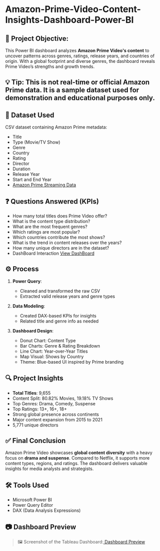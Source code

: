 # Amazon-Prime-Video-Content-Insights-Dashboard-Power-BI

## 📌 Project Objective:
This Power BI dashboard analyzes **Amazon Prime Video's content** to uncover patterns across genres, ratings, release years, and countries of origin. With a global footprint and diverse genres, the dashboard reveals Prime Video’s strengths and growth trends.

## 💡 **Tip:** This is not real-time or official Amazon Prime data. It is a **sample dataset** used for demonstration and educational purposes only.

## 📂 Dataset Used

CSV dataset containing Amazon Prime metadata:
- Title
- Type (Movie/TV Show)
- Genre
- Country
- Rating
- Director
- Duration
- Release Year
- Start and End Year
- <a href="https://github.com/ParagSakat-eng/Amazon-Prime-Video-Content-Insights-Dashboard-Power-BI/blob/main/amazon_prime_titles.csv"> Amazon Prime Streaming Data </a>

## ❓ Questions Answered (KPIs)

- How many total titles does Prime Video offer?
- What is the content type distribution?
- What are the most frequent genres?
- Which ratings are most popular?
- Which countries contribute the most shows?
- What is the trend in content releases over the years?
- How many unique directors are in the dataset?
- DashBoard Interaction <a href="https://github.com/ParagSakat-eng/Amazon-Prime-Video-Content-Insights-Dashboard-Power-BI/blob/main/Amazon%20Prime%20DashBoard.pdf"> View DashBoard </a>

## ⚙️ Process

1. **Power Query**:
   - Cleaned and transformed the raw CSV
   - Extracted valid release years and genre types

2. **Data Modeling**:
   - Created DAX-based KPIs for insights
   - Related title and genre info as needed

3. **Dashboard Design**:
   - Donut Chart: Content Type
   - Bar Charts: Genre & Rating Breakdown
   - Line Chart: Year-over-Year Titles
   - Map Visual: Shows by Country
   - Theme: Blue-based UI inspired by Prime branding
   
## 🔍 Project Insights

- **Total Titles**: 9,655
- Content Split: 80.82% Movies, 19.18% TV Shows
- Top Genres: Drama, Comedy, Suspense
- Top Ratings: 13+, 16+, 18+
- Strong global presence across continents
- Major content expansion from 2015 to 2021
- 5,771 unique directors

## ✅ Final Conclusion

Amazon Prime Video showcases **global content diversity** with a heavy focus on **drama and suspense**. Compared to Netflix, it supports more content types, regions, and ratings. The dashboard delivers valuable insights for media analysts and strategists.


## 🛠️ Tools Used
- Microsoft Power BI
- Power Query Editor
- DAX (Data Analysis Expressions)

## 📷 Dashboard Preview

> 🖼️ Screenshot of the Tableau Dashboard:<a href="https://github.com/ParagSakat-eng/Amazon-Prime-Video-Content-Insights-Dashboard-Power-BI/blob/main/Amazon%20DashBoard%20SS.PNG"> Dashboard Preview </a>

